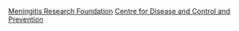 [Meningitis Research Foundation](https://www.meningitis.org)
[Centre for Disease and Control and Prevention](https://www.cdc.gov/groupbstrep/index.html)